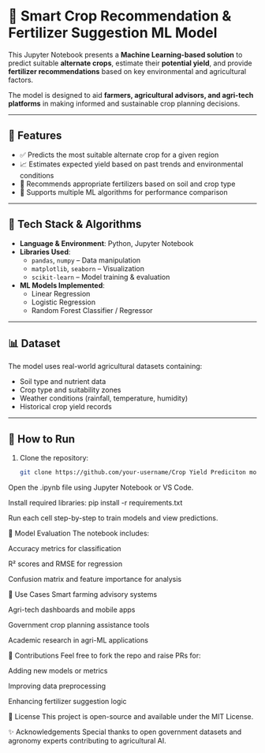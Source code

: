 # 🌾 Smart Crop Recommendation & Fertilizer Suggestion ML Model

This Jupyter Notebook presents a **Machine Learning-based solution** to predict suitable **alternate crops**, estimate their **potential yield**, and provide **fertilizer recommendations** based on key environmental and agricultural factors.

The model is designed to aid **farmers, agricultural advisors, and agri-tech platforms** in making informed and sustainable crop planning decisions.

---

## 📌 Features

- ✅ Predicts the most suitable alternate crop for a given region
- 📈 Estimates expected yield based on past trends and environmental conditions
- 🌱 Recommends appropriate fertilizers based on soil and crop type
- 🧠 Supports multiple ML algorithms for performance comparison

---

## 🧰 Tech Stack & Algorithms

- **Language & Environment**: Python, Jupyter Notebook
- **Libraries Used**:
  - `pandas`, `numpy` – Data manipulation
  - `matplotlib`, `seaborn` – Visualization
  - `scikit-learn` – Model training & evaluation
- **ML Models Implemented**:
  - Linear Regression
  - Logistic Regression
  - Random Forest Classifier / Regressor

---

## 📊 Dataset

The model uses real-world agricultural datasets containing:
- Soil type and nutrient data
- Crop type and suitability zones
- Weather conditions (rainfall, temperature, humidity)
- Historical crop yield records

---

## 🚀 How to Run

1. Clone the repository:
   ```bash
   git clone https://github.com/your-username/Crop Yield Prediciton model
Open the .ipynb file using Jupyter Notebook or VS Code.

Install required libraries:
pip install -r requirements.txt

Run each cell step-by-step to train models and view predictions.

🧪 Model Evaluation
The notebook includes:

Accuracy metrics for classification

R² scores and RMSE for regression

Confusion matrix and feature importance for analysis

🎯 Use Cases
Smart farming advisory systems

Agri-tech dashboards and mobile apps

Government crop planning assistance tools

Academic research in agri-ML applications

🤝 Contributions
Feel free to fork the repo and raise PRs for:

Adding new models or metrics

Improving data preprocessing

Enhancing fertilizer suggestion logic

📜 License
This project is open-source and available under the MIT License.

✨ Acknowledgements
Special thanks to open government datasets and agronomy experts contributing to agricultural AI.
